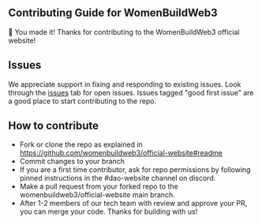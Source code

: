 ## Contributing Guide for WomenBuildWeb3 

🎈 You made it! Thanks for contributing to the WomenBuildWeb3 official website!

## Issues

We appreciate support in fixing and responding to existing issues. Look through the [issues](https://github.com/womenbuildweb3/official-website/issues) tab for open issues. Issues tagged "good first issue" are a good place to start contributing to the repo.


## How to contribute
- Fork or clone the repo as explained in https://github.com/womenbuildweb3/official-website#readme 
- Commit changes to your branch
- If you are a first time contributor, ask for repo permissions by following pinned instructions in the #dao-website channel on discord.
- Make a pull request from your forked repo to the womenbuildweb3/official-website main branch.
- After 1-2 members of our tech team with review and approve your PR, you can merge your code. Thanks for building with us!
